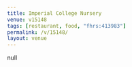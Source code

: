 ```yaml
---
title: Imperial College Nursery
venue: v15148
tags: [restaurant, food, "fhrs:413983"]
permalink: /v/15148/
layout: venue
---
```

null